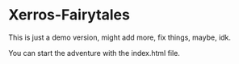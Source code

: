 # Xerros-Fairytales
This is just a demo version, might add more, fix things, maybe, idk.

You can start the adventure with the index.html file.

